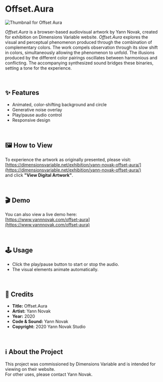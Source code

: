 # Offset.Aura

![Thumbnail for Offset Aura](./thumbnail.gif)

*Offset.Aura* is a browser-based audiovisual artwork by Yann Novak, created for exhibition on Dimensions Variable website. *Offset.Aura* explores the visual and perceptual phenomenon produced through the combination of complementary colors. The work compels observation through its slow shift in colors, simultaneously allowing the phenomenon to unfold. The illusions produced by the different color pairings oscillates between harmonious and conflicting. The accompanying synthesized sound bridges these binaries, setting a tone for the experience.

&nbsp;

## ✨ Features

- Animated, color-shifting background and circle
- Generative noise overlay
- Play/pause audio control
- Responsive design

&nbsp;

## 🖼️ How to View

To experience the artwork as originally presented, please visit:  
[https://dimensionsvariable.net/exhibition/yann-novak-offset-aura/](https://dimensionsvariable.net/exhibition/yann-novak-offset-aura/)  
and click **"View Digital Artwork"**.

&nbsp;

## 🎬 Demo

You can also view a live demo here:  
[https://www.yannnovak.com/offset-aura](https://www.yannnovak.com/offset-aura)

&nbsp;

## 🕹️ Usage

- Click the play/pause button to start or stop the audio.
- The visual elements animate automatically.

&nbsp;

## 📄 Credits

- **Title:** Offset.Aura  
- **Artist:** Yann Novak  
- **Year:** 2020  
- **Code & Sound:** Yann Novak  
- **Copyright:** 2020 Yann Novak Studio

&nbsp;

## ℹ️ About the Project

This project was commissioned by Dimensions Variable and is intended for viewing on their website.  
For other uses, please contact Yann Novak.
